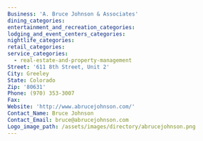 ```yaml
---
Business: 'A. Bruce Johnson & Associates'
dining_categories:
entertainment_and_recreation_categories:
lodging_and_event_centers_categories:
nightlife_categories:
retail_categories:
service_categories:
  - real-estate-and-property-management
Street: '611 8th Street, Unit 2'
City: Greeley
State: Colorado
Zip: '80631'
Phone: (970) 353-3007
Fax:
Website: 'http://www.abrucejohnson.com/'
Contact_Name: Bruce Johnson
Contact_Email: bruce@abrucejohnson.com
Logo_image_path: /assets/images/directory/abrucejohnson.png
---
```



